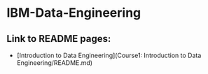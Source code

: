 # IBM-Data-Engineering

## Link to README pages:

* [Introduction to Data Engineering](Course1: Introduction to Data Engineering/README.md)
